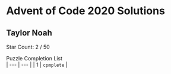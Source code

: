 # Advent of Code 2020 Solutions 

## Taylor Noah

Star Count: 2 / 50  

Puzzle Completion List    
| --- |  --- |
| 1   |  `cpmplete` |
